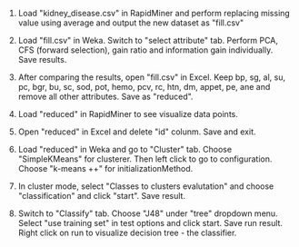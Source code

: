 1. Load "kidney_disease.csv" in RapidMiner and perform replacing missing value using average and output the new dataset as "fill.csv"


2. Load "fill.csv" in Weka. Switch to "select attribute" tab. Perform PCA, CFS (forward selection), gain ratio and information gain individually. Save results.

3. After comparing the results, open "fill.csv" in Excel. Keep bp, sg, al, su, pc, bgr, bu, sc, sod, pot, hemo, pcv, rc, htn, dm, appet, pe, ane and remove all other attributes. Save as "reduced".

4. Load "reduced" in RapidMiner to see visualize data points.

5. Open "reduced" in Excel and delete "id" colunm. Save and exit. 

5. Load "reduced" in Weka and go to "Cluster" tab. Choose "SimpleKMeans" for clusterer. Then left click to go to configuration. Choose "k-means ++" for initializationMethod. 

6. In cluster mode, select "Classes to clusters evalutation" and choose "classification" and click "start". Save result.

7. Switch to "Classify" tab. Choose "J48" under "tree" dropdown menu. Select "use training set" in test options and click start. Save run result. Right click on run to visualize decision tree - the classifier. 

 

